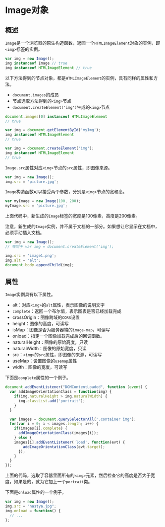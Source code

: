 # Image对象


## 概述

`Image`是一个浏览器的原生构造函数，返回一个`HTMLImageElement`对象的实例，即`<img>`标签的实例。

```javascript
var img = new Image();
img instanceof Image // true
img instanceof HTMLImageElement // true
```

以下方法得到的节点对象，都是`HTMLImageElement`的实例，具有同样的属性和方法。

- `document.images`的成员
- 节点选取方法得到的`<img>`节点
- `document.createElement('img')`生成的`<img>`节点

```javascript
document.images[0] instanceof HTMLImageElement
// true

var img = document.getElementById('myImg');
img instanceof HTMLImageElement
// true

var img = document.createElement('img');
img instanceof HTMLImageElement
// true
```

`Image.src`属性对应`<img>`节点的`src`属性，即图像来源。

```javascript
var img = new Image();
img.src = 'picture.jpg';
```

`Image`构造函数可以接受两个参数，分别是`<img>`节点的宽和高。

```javascript
var myImage = new Image(100, 200);
myImage.src = 'picture.jpg';
```

上面代码中，新生成的`Image`标签的宽度是100像素，高度是200像素。

注意，新生成的`Image`实例，并不属于文档的一部分。如果想让它显示在文档中，必须手动插入文档。

```javascript
var img = new Image();
// 等同于 var img = document.createElement('img');

img.src = 'image1.png';
img.alt = 'alt';
document.body.appendChild(img);
```

## 属性

`Image`实例具有以下属性。

- alt：对应`<img>`的`alt`属性，表示图像的说明文字
- `complete`：返回一个布尔值，表示图表是否已经加载完成
- crossOrigin：图像跨域的`CORS`设置
- height：图像的高度，可读写
- isMap：图像是否为服务器端的`image-map`，可读写
- onload：指定一个图像加载完成后的回调函数。
- naturalHeight：图像的原始高度，只读
- naturalWidth：图像的原始宽度，只读
- src：`<img>`的`src`属性，即图像的来源，可读写
- useMap：设置图像的`usemap`属性
- width：图像的宽度，可读写

下面是`complete`属性的一个例子。

```javascript
document.addEventListener("DOMContentLoaded", function (event) {
  var addImageOrientationClass = function(img) {
    if(img.naturalHeight > img.naturalWidth) {
      img.classList.add('portrait');
    }
  }

  var images = document.querySelectorAll('.container img');
  for(var i = 0; i < images.length; i++) {
    if(images[i].complete) {
      addImageOrientationClass(images[i]);
    } else {
    images[i].addEventListener('load', function(evt) {
        addImageOrientationClass(evt.target);
      });
    }
  }
});
```

上面的代码，选取了容器里面所有的`<img>`元素，然后检查它的高度是否大于宽度，如果是的，就为它加上一个`portrait`类。

下面是`onload`属性的一个例子。

```javascript
var img = new Image();
img.src = "nastya.jpg";
img.onload = function() {
  // ...
};
```
